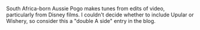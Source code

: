 South Africa-born Aussie Pogo makes tunes from edits of video, particularly from Disney films. I couldn't decide whether to include Upular or Wishery, so consider this a "double A side" entry in the blog.
